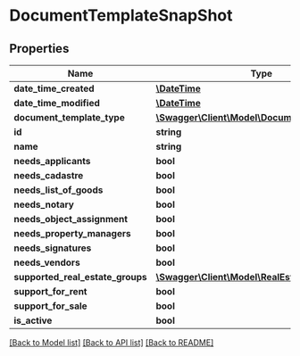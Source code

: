 # DocumentTemplateSnapShot

## Properties
Name | Type | Description | Notes
------------ | ------------- | ------------- | -------------
**date_time_created** | [**\DateTime**](\DateTime.md) |  | 
**date_time_modified** | [**\DateTime**](\DateTime.md) |  | 
**document_template_type** | [**\Swagger\Client\Model\DocumentTemplateType**](DocumentTemplateType.md) |  | 
**id** | **string** |  | 
**name** | **string** |  | [optional] 
**needs_applicants** | **bool** |  | 
**needs_cadastre** | **bool** |  | 
**needs_list_of_goods** | **bool** |  | 
**needs_notary** | **bool** |  | 
**needs_object_assignment** | **bool** |  | 
**needs_property_managers** | **bool** |  | 
**needs_signatures** | **bool** |  | 
**needs_vendors** | **bool** |  | 
**supported_real_estate_groups** | [**\Swagger\Client\Model\RealEstateGroup[]**](RealEstateGroup.md) |  | [optional] 
**support_for_rent** | **bool** |  | 
**support_for_sale** | **bool** |  | 
**is_active** | **bool** |  | 

[[Back to Model list]](../README.md#documentation-for-models) [[Back to API list]](../README.md#documentation-for-api-endpoints) [[Back to README]](../README.md)


